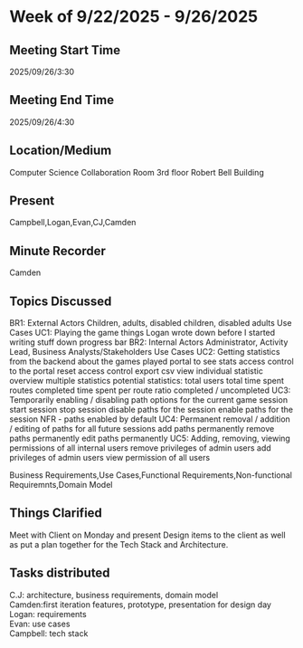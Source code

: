 # Week of 9/22/2025 - 9/26/2025

## Meeting Start Time

2025/09/26/3:30

## Meeting End Time
2025/09/26/4:30

## Location/Medium

Computer Science Collaboration Room 3rd floor Robert Bell Building 

## Present

Campbell,Logan,Evan,CJ,Camden

## Minute Recorder

Camden 

## Topics Discussed

BR1: External
Actors
Children, adults, disabled children, disabled adults
Use Cases
UC1: Playing the game
things Logan wrote down before I started writing stuff down
progress bar
BR2: Internal
Actors
Administrator, Activity Lead, Business Analysts/Stakeholders
Use Cases
UC2: Getting statistics from the backend about the games played
portal to see stats
access control to the portal
reset access control
export csv
view individual statistic
overview multiple statistics
potential statistics:
total users
total time spent
routes completed
time spent per route
ratio completed / uncompleted
UC3: Temporarily enabling / disabling path options for the current game session
start session
stop session
disable paths for the session
enable paths for the session
NFR - paths enabled by default
UC4: Permanent removal / addition / editing of paths for all future sessions
add paths permanently
remove paths permanently
edit paths permanently
UC5: Adding, removing, viewing permissions of all internal users
remove privileges of admin users
add privileges of admin users
view permission of all users

Business Requirements,Use Cases,Functional Requirements,Non-functional Requiremnts,Domain Model

## Things Clarified

Meet with Client on Monday and present Design items to the client as well as put a plan together for the Tech Stack and Architecture.

## Tasks distributed
C.J: architecture, business requirements, domain model  
Camden:first iteration features, prototype, presentation for design day  
Logan: requirements  
Evan: use cases  
Campbell: tech stack  

